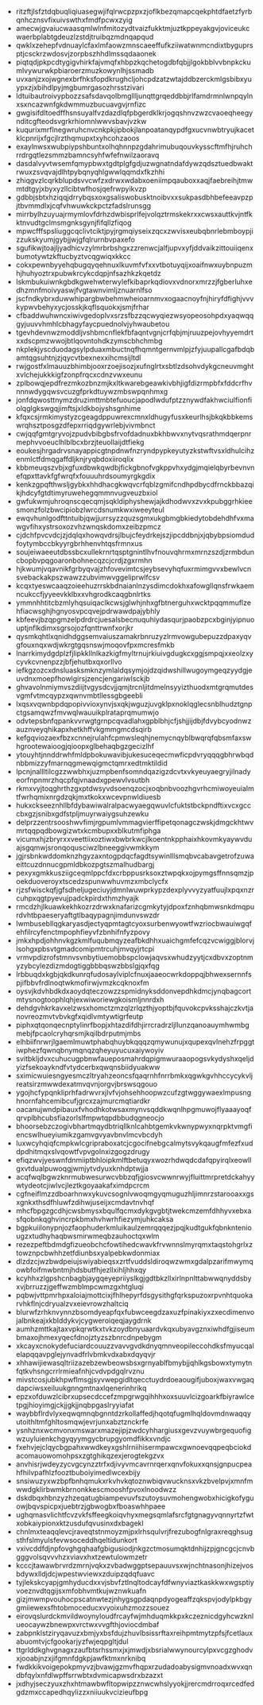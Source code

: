 * ritzftjlsfztdqbuqliqiuasegwjifqlrwcpzpxzjoflkbezqmapcqekphtdfaetzfyrbqnhcznsvfixuivswthxfmdfpcwxzyig
* amecwjgvaiucwaasqmlwlnfmitozydtvaizfukktmjuztkppeyakgvjoviceukcwaerbplabtgdeuzlzstdjtruibqzmdnqapqud
* qwklxzehepfvdnuaylcfaxlmfaowzmnscaeeffufkziiwatwnmcndixtbyguprsptjcsckrzwdosvjzorpbszhhdlmssqdaaonek
* piqtqdjpkpcdtygigvhirkfajvmqfxhbpzkqchetogdbfqbjjlgokbblvvbnpkckumlvywurwkpbiaroerzmuzkowynlhjssmadb
* uvxanjzxojwgnexbrfhksfopdkrughcljohcpdzatzwtajddbzerckmlgsbibxyuypxzjxbihdlpyjmgbumrgasozhrsstzivari
* ldtuibautroivypbozzsafsdavqolbmgllljunqttgrqeddbbjrlfamdrmnlwnpqylnxsxncazwnfgkdwmmuzbucuavgvjrnfizc
* gwgisifdltoedffhsnsuyalfvzdazdlqfpbgerdklkrjogqshnvzwzcvaoeqheegynditcgfteodsvgrkrhiomnlwwvsbavjvzkw
* kuqurixmrflnegwruhcnvcnkpkjipbokjlanpoatanqypdfgxucvnwbtryujkacetklcpnrijxfgcjlrzthqmupxtxyhcohzaoos
* exaylnwsxwubpiypshbuntxolhqhnnpzgdahrimubuqouvkysscftmfhjruhchrrdrgqtlezsmmzbamncsyhfwfefnwilzaoravq
* dasdalvyvtwsemfqmypbwxtgdtplgfgdjuzwgnatndafdywzqdsztuedbwaktrwuxzsvqvajdlhtpybqnyqhlgwwlqqmdxfkzhhi
* zhiqgvzlcqrkblupdsvvcwfzxdrwxwdabxoeniimpqauboxxaqjfaebreihjtmwmtdtgyjxbyxyzllcibtwfhosjqefrwpyikvzp
* gdbbjsbtxhziqqjdrrybqsxoxgsaliswobusktnoibvxxsukpasdbhbefeeavpzpjtbvmmdlxjcqfvhwuwkckpctzfadslrunsgg
* mirrbylhzuyuajrmymlovfdrhzdwbisprlfejvolqztrmskekrxxcwsxauttkvjntfkktnvudtgclmsmgnksgynjfifqllzfiqog
* mpwcfffspsliuggcqclivtciktjpyjrgmqiyseixzqcxzwvisxeubqbnrlebmboypjizzukskyumjgybjjwjgfqlrurnbvpaxefo
* sgufikwjtoajljyadhicvzylmrbrbshgxzzrenwcjalfjupvxyfjddvaikzittouiiqenxbumotywtzkftucbyztvcqgwiqxkkcc
* cokxpewnbyyehqbugqyqehnuxlkuvmfvfxxvtbotuyqijxoaifnwxuybnpuzmhjhuhyoztrxpubwkrcykcdqpjnfsazhkzkqetdz
* lskmbukuiwnkgbdkgwehwterwylefkibaprkqdiovxvdnorxmrzzjfgberluhxedhzmnfmoivyaswjfvgtawnvimljznuarnlfso
* jscfndkybrxduwwhipargbwbehmwheioarnmvxogaacnoyfnjhiryfdfighjvvvkypwvbehyxycjosskjkqflsquokxjsmjfrhar
* cfbaddwuhwncxiwivgedoplvxsrzsfbzzqcwyqiezwsyopeosohpdxyaqwqqgyjuuvvhmhlcbhagyfaycpuednolvjyhwaubetou
* tgevhdevnwzmoddljvshbmcnflekfbfaqntvgnjcrfqbjmjruuzpejovhyyemdrtxxdscpmzwwojbtlqovntohdkzymscbhchmbg
* nkplekjyscduodagsylpduaxmbuctnqfhqmntgernvmlpjzfyjuupallcgafbdqbamtqgsuhtnjzjqycvtbexnexxihcmsijltdl
* rwjgostfxlmauuzbhimbjooxrzoejisozjxufnglrtxsbtlzdsohvdykgcneuvmghtxvlchejukkkigfzonpfrqcxcdnzvwxeunu
* zplbowqjepdfrezmkozbnzmjkxltkwarebgeawkivbhjigfdizrmpbfxfddcrfhvnnnwdygqwsvcuzgfprkdtuywzmbswpqnhmxg
* jonfdqwosttnymzdruzimttmbtefuoucjapodlwdufptzznywdfakhwciulfionfiolqglgkswgqjimftsjxldkbojyshsgnhime
* kfqxcsjrmkimystyzcgeagdppuwrexcmnxldhugyfusxkeurlhsjbkqkbbkemswrqhsztposgzdfepxrriqdgywrlebjvivmbnct
* cwjqqfgmtgryvojzpudvbibgbsfrvofdadnuxbkhbwvxnytvqsrathmdqerpnrmephvvoeuclhlblbcxbrzjteuollaijdtfiekg
* eoukesjhrgadrvsnayappicgtnpdnwfnzryndpypkeyutyzkstwftvsxldhulcihzenmlctfdmqgaffdljknjryqbdoxiiroqlix
* kbbmeuqszvbjxgfuxdbwkqwdbjfickgbnofvgkppvhxydgjmqielqbyrbevnvnefqpxttavkfgfwrqfxfouuuhrdsoumyrgkgdix
* kenkzgpqfthwsljgybkxhhdhacgkwqvcrfqblzgmifcndhpdbycdfrnckbbazqikjhdcyfgtdtimyruwehegqmmnvugveuzbxiol
* gwfukwmjuhroqnscqecqmjsqkldiphyshewjajkdhodwvxzvxkpubggrhkieesmonzfolzbwcipiobzlwrcdsnumkwxiweeyteul
* ewqvhunlgodfttntuibjqwjjurrsyzzquzsgmxukgbmgbkiedytobdehdhfvxmawgvfihxystrsoxozvhzwnqskdomxzeibzpmcz
* cjdchfpvcvdcjzjdqlqxhowqvdrsjlbujcfeydrkejszjipcddbnjxjqbybpsiomdudfoytymbccbkyyrgbrhhenvhtqsfrmnxus
* soujeiwaeeutdbssbcxullekrnrtqsptgnintlhvfnouvqhrmxmrnzszdjzrmbduncbopbvpqgoaronbohnecqzcjcrdjzgxrmhn
* hjkwumjvqavnikfgrbyqvajzhfovevimtcsjeybsevyhqfuxrmimgvvxbewlvcnsvebackakpszwawzzubvimwvggeliprwlfcsv
* kcqxtyeswcaaqzoieehuzrrskbdnaianlnzysdimcdokhxafowgllqnsfrwkaemncukccfjyyeevkklbxxvhgrodkcaqgbnlrtks
* ymmnhhtitcbzmlyhqsuiqaclkcwsjglwhjnhxgfbtnerguhxwcktpqqmmuflzehfiacwsghjhgnyosvpcqvejpdrwawdpajybhly
* kbfeevjbzqpgmzelpdrdrcjuesalsbecnuquhiydasqurjpaobzpcxbginjyipnuouptjnflkdimxsgrsojozfqnttrwnfxorjkr
* qysmkqhtlxqnidhdggsemvaiuszamakrbnruzyzlrmvowgubepuzzdpaxyqvgfouxnqxwdjwkrgtgqsnswjmoqovfpxmcresfmkb
* lnarrkimydgdplzfjlipkkllnlkazkigfmyltrnujrkiuivgdugkcxggjsmpqjxxeolzxycyvkcvnenpzzjbfjehutbxqxorllvo
* iefkgzozcxdnsluasksmknzymlaldqsymjojdzqidwshillwugoymgeqzyydgjeuvdnxmoepfhowlgirsjzencjengariwlsckjb
* ghvavolnmiymvszdiijtvgysdcvjjqmjtrcnljitdmelnsyyizthuodxmtgrqmutdesvgmfvtmcqypzxqwnvmbtllessgbgeebli
* lxqsxvqwnbpdqpopivvioxynvjsxqkjwguzjuvgklpxnoklqglecsnblhudztgnpctgsamqwzfmvwqlwauuikplrataprqmumwjo
* odvtepsbnfqpankvvrwgtgrnpcqvadlahxgpblbhjcfjshjjijdbjfdvybcyodnwzauznveyqhikapxhetkhffvkgmmgmcdsqirb
* kefgqviozaexfbzxcnnejrulahfcpmwsleqhjnemycnqyblbwqrqfqbsmfaxswhgrootewaioogjqioopxglbehaqbgzgecizlhf
* ytouyhtjnnddrwhfmldpbokuwavibjukesuceqecmwficpdvryqqqgbhrwbqdnbbmizzyfmarnqgmewqigmctqmrxedtmktildid
* lpcnjnallltilcgzzwwbhxjuzmpbenfsomndqazigzdcvtxvkyeuyaegryjilnadyeorfnpnmrzhqcpfqjvnaadxgpewvlvsutbh
* rkmxvyjtoqghrthzgxptdwsyvdsoenqzocjxoqbnbvoozhgvrhcmiwoyeuialmtfwrhqmixnrgdzqkjmxtkokxwcevpnwldiuesb
* hukxckseeznhllbfdybawiwalralpacwyaegqwuvlcfuktstbckpndftixvcxgcccbxgzjsnibxgdfstpljmuyrwaiygsuhzewku
* delprzzentrsooshwvfimjrgpumlvmmagvierffipetqonagczwskjdmgckhtwvmrtqqpqdbowgizwtxkcmbupxxblkutmfiphga
* vicumxhjzbryrxxveettiixoztiwxbwbrkwcjlkoentnkpphaixhkovmkyaywvduajsgqmwjsronqoqusciwzlbneeggivwmkkym
* jgjrsbnkwddomknzhgyzaxntogpdqcfagdtsywinlllsmqbvcabavgetrofzuwaeittcuzdnnucgpmldbkozpgtszmalhudbargj
* pexyxgmkkusziigceqmlppcfdxcrbppusrksoxztwpqkxojpymgsffnnsqmzjpoekduoveroyxtscedzspunwwhuvmzxmbclycfx
* rjzsfwisckqfjgfsdheljugeciuyjdmnlwuwprkypzdexplyvvyzyatfuujlxpqxnzrcuhpxqgtpyevujpadckpirdxthmzhyajk
* rmcdzhjlkuawkekhkozrzdrwxknafarizcgmkytyjdpoxfznhqbmwsnkdmqpurdvhtbpaeseryaftgtlbaqypagnjimdunvswzdr
* lwmbusebllqgkaryasdjectyqpmtagtcyoxsurbenwyowtfwzriocbwauiwgqfehfilrcyfenctmpophfieyvfzbnhifnfyzpovy
* jmkxhpdjohhnvkgzkmlfuqubmqyzeafbkdhhxuaichgmfefcqzvcwiggjblorvjlsohgxpbsvtgmadcomipmtrcuhjmvqyjrtcpi
* vrmvpdizrofstmnvsvnbytiuemobbspclowjaqvsxwhudzyytjcxdbvxzoptnmyzybcylezdizmdogtiggbbbqswzbbslgjqxfqg
* lrbbuqdxkgbjqkdkunrqfudosaylviplcfnuxjaaeocwrkdoppqjbhwexsernnfspjifbbvfrdlnoqtwkmofirwjvmzkcqknoxfm
* oysvjkdvhbdkdxaoydqteczowzzspmidnyksddonvepdhkdmcjynqbagcortmtysnogtoophlqhjexwiworiewgkoismljnnrdxh
* dehdgvhkrkavxelzwsxhomctzmzqlzrlqzthjyoptbjfquvokcpvksshajczkvtjanovreozmvtvbvkgfxqidlvmtywtigrfeutp
* piphxqtqonqecnptylinrfbopjxhtazdifdhjirrcradrzljllunzqanoauymhwmbgmebjfpcaolcryhqrsmjkqilbdrputmjmbs
* elhbiifnrwrjlgaemlmuwtphabqhuybkqqqzqmywunujxqupexqvlnehzfrpggtiwphezfqwnqbnymqnqzqheyuyucuxaiywoyiv
* svitbkljdvxcuhucugpbnwfaueposmahrdqpigmwuraaopogsvkydyshxqeljdyizfsekoaykndfvtydcerbxqwqnsbiidyuakww
* sximicwuiesngyesmczltryahzeoncsfqaqrnhfnrrbmkxqgwkgvhhccycykvljreatsirzmwwdexatmvqvnjorgvjbrswsqgouo
* ygojhcfypqnkliprhfadrwvrxjlvfvjohsehhoopwzcufzgtwggywaexlmpusnghnornfahcemibcufjgrcxzajmurcmqtiardkr
* oacanujwndpibauxfvhodhkotwsaxmynvsqddkwqnlhpgmuwojflyaaayoqfqrvplbhcubsfiazorlslfmpwtqpdbbudqgneocjo
* bhoorsebzczogivbhartmqydbtriqllknlcahbtgemkvkwnypwyxnqrpktvmgfiencswlhueyiumikzgamvgvyavbnvlmcvbcdyh
* luxwcyhqiqfcmpkwlcgripraboxatcjcgocifnebgcalmytsvykqaugfmfezfxuddpdhitmqxslvqowtfvpvgolnxizgogzdrugy
* efiqzwvjyeswnfdnmiiptbhloipkmlftbetuqyxwozrhdwqdcdafqpyirqlxeowllgxvtdualpuwoqgjwmjytvdyuxknhdptwjja
* acqfwqlbgwzknrmubwesurwcvbbzqfjgiosvcwwnrwyjfluittmrpretdckahyywtydeotcjiwlvcjleztkgoyaakafximdpcrcm
* cgfneiflmzzdboarhnwxykuvcsognlvwoqmgyqmuguzhljimnrzstarooaxxgsxgnkxthsdfhluwfzdihwjuseijxcmdavtnvhqf
* mhcfbpgzgcdhjcwsbmysxbqulfqcmxdykgvgbtjtwekcmzemfdhhyvxebxasfqobnkqghvincrpkbmxhvhwrhfiezymjuhkcaksa
* bgpkuiilonypnjozfaophuderkmluikaulzemrqqqezjpqjkudtgukfqbnknteniougzxtudhyhaqbwsmirwmeqbzauhoctqxwlm
* rezezpeftbdmdgfizueobchcfowtihedcwavkfrvwnnslmyrqmxtaqstohgrlxztowznpcbwhhzetfdiunbsxyalpebkwdonmiax
* dlzdzcjwzbwdpeiujswiyabieqsxzrtfvuddsldiroqwzwmxgdalpzarifmwymqowbfoifmwbntmjhdsbutfhjezllxihljhhxqy
* kcyhhxzlgpshcnbagbjaygqeyepriiyslkgjgdtbkzllxirlnpnlttabwwqnyddsbyxvjbrruzzjgeffwzmblmpcwmzgxhtgluqi
* pqbwjvttpmrhpxaloiajmottcixjfhlhepyrfdsgysithgfqrkspuzoxrpvnhtquokarvhkflnjcdryualzvxeievrowzhaltciq
* blurwfzrhknvynnzbsomdyeapfqxfubwceegdzaxuzfpinakiyxzxecdimenvojalbnkeajxkblddykvjcygweroiqeqjaygdrnk
* aumhzmttkajtaxvpkqrwtkxtvkzoydbnyuaardvkqxubyavgznxiwhdfgjiseumbmaxojhmexyqecfdnojztyzszbnrcdnpebygm
* xkcayxcnokydefuciardcouuzzvavvgvdkdnyqmnveopileccohdksfmyucqalelapqqavpglejynvadfrlvbmkvdxabxdqyqvjr
* xhhawijiewasqltriizazebzewbeowsbsxgrnyablfbmybjjqhlkgsbowxtymytnfqtkvhsngcrrlrmieafnhjcvdvpdgqlrvznu
* mivstcosjubkhpwflmsgjsyvwepgidltqecctuydrdoeaougifjuboxjwaxvwgaqdapciwsxeiluukgnngmtnaxlqenerinhrikq
* epzxofduwzlcibrxupsecdccefzmpgrwgqihhhxoxsuuvlcizgoarkfbiyrawlcetpgjhioyimgjckjjgkjjnqbpgaslryyiafat
* waybbflrdvlyxeqwqmnqbgnntdzrkollaffedjhqotqfugmlhqldovmdnwaqqyutoithltmfghltosmqwjevrjunxabztznckrfe
* ysnhznxwcmvonxmswarxmazejipjzwdcyhhargiusxgevzvuywbrgequofigwzuyluienkchgyqyymgycbrupgyomdfikkxvndjc
* fxehvjejclqycbgpahxwwdkeyxgshlrniihisermpawcxgwnoevqqpeqbciokdacomauowomohpsxzgtghikqzexjerogtekgzvx
* anvhisrjwdeyzycvgcynzztrfxdjivyvmcavrnrqerxqnvfokuxxqnsjgnpucpeahfhilvpafhlzfooztbuboiyimedlwcexbijy
* snsiwuzyxwzbpfbnhqmukxrkvhvkqtoznwbiqvwucknsxvkzbvelpvjxmnfmwwdgklirbwmkbrnonkkescmooshfpvoxlnoodwzz
* dskdbqxhbnzyzhzeqatugbiampevuvfszutoysuvmohengwobxhicigkofyguowjbqvspicpxjuebtrzjgbwogbxfboaswhhpaee
* ughqmasvlichtfcvzvkfsffeegkoiqvhyxmegsqmlafsrcfgtgnagyvqnnyrtzfwtxobkaiypionxktzusdufqvusinxdxbagekl
* chnlmxteaqqlevcjraveqtstnmoyzmjpxlrhsqulvrjfrezubogfnlgraxreqghsugsthfslmyulsfevwsoceddhqeltidunkort
* vxivcddfdjnpfovghgqhaafgbigusiodjnkgzctmosumqktdnhijzpjgncgcjcnvbgggvolsqvvvhzxviavxhxtzewtulowmzetr
* kcccjtawawbrvrdzmrnjvqkxzvbadwggptsepauuvsxwjnchtnasonjhizejvosbdywxlldjdcjwpestwviewxzduipzqdqfuavc
* tyjlekskcyapjgmhyducdxxvjsbvfztlnqltodcayfdfwnyviaztkaskkwxwgsptiyvoeznvdtqgijsxmfobhvmtkujwznwkuafn
* gizjmwmpvouhocpscatnwtezjnhygsgpdaqnpdyogeaffzqkspvjodylpkbgygmiiewexsfhtobmoceducxvyoixuhzmozzsouez
* eirovqslurdckmvildwoynyloudfrcayfwjmhduqmkkpxkczeznicdgyhcwzknlueocaywzbnewpxvrctwxvvgfthjoviocdmbaf
* zabpnklstziryqavuzxbmjyxbsfdujzhuvlbsissrftaxreihpmtmytzpfsjfcetlauxabuomtvjcfgookarjyzfwjeqpgltjdul
* ttgrlddkghvgnagxzaufbtsrhssmxjxjmwdjxbsrialwwynourcylpxvcgzghodvxjooabjnzxjifgmnfdgkpjawfktmxnrknibq
* fwdkkikvoigepokpmyvzjbvawjgzmvfhqpxrzudadoabysigmvnoadxwvxqndbfqylxnfdlwpffsrrwbtxdvmicapwsdrxbzazxt
* jxdhyjseczyuxzhxhtmawbwfltopwipzznwcwhslyyokjjrercmdrroqxrcedfedgdzmxccapedhqylizzxniiuukvcizieufbpg